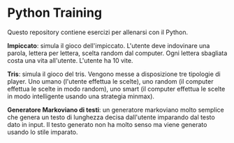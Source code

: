 # Python Training

Questo repository contiene esercizi per allenarsi con il Python.

<b>Impiccato</b>: simula il gioco dell'impiccato. L'utente deve indovinare una parola, lettera per lettera, scelta random dal computer.
Ogni lettera sbagliata costa una vita all'utente. L'utente ha 10 vite.

<b>Tris</b>: simula il gioco del tris. Vengono messe a disposizione tre tipologie di player. Uno umano (l'utente effettua le scelte), uno random (il computer effettua le scelte in modo random), uno smart (il computer effettua le scelte in modo intelligente usando una strategia minmax).

<b>Generatore Markoviano di testi</b>: un generatore markoviano molto semplice che genera un testo di lunghezza decisa dall'utente imparando dal testo dato in input. Il testo generato non ha molto senso ma viene generato usando lo stile imparato.
